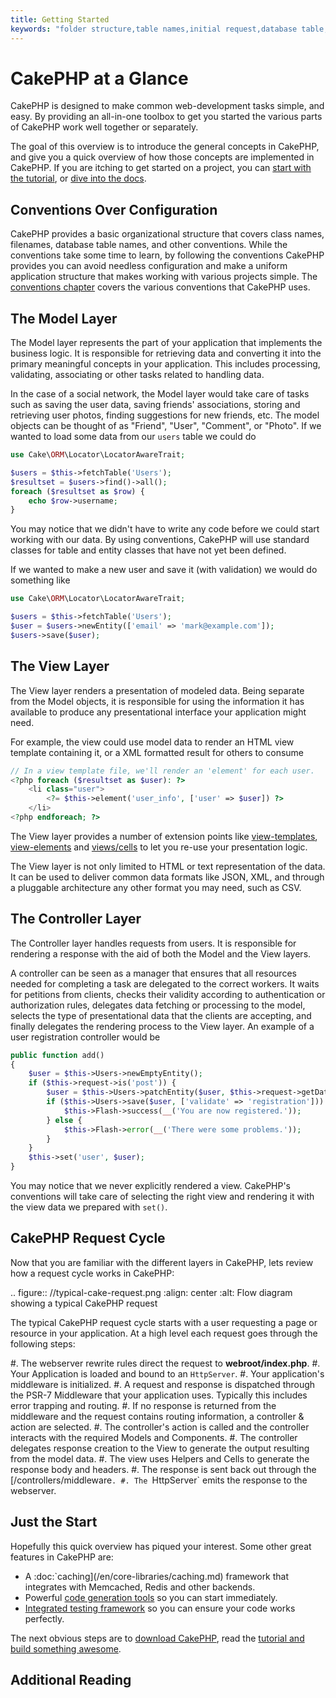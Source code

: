```yaml
---
title: Getting Started
keywords: "folder structure,table names,initial request,database table,organizational structure,rst,filenames,conventions,mvc,web page,sit"
---
```


# CakePHP at a Glance

CakePHP is designed to make common web-development tasks simple, and easy. By
providing an all-in-one toolbox to get you started the various parts of CakePHP
work well together or separately.

The goal of this overview is to introduce the general concepts in CakePHP, and
give you a quick overview of how those concepts are implemented in CakePHP. If
you are itching to get started on a project, you can [start with the
tutorial](/en/tutorials-and-examples/cms/installation.md), or [dive into the docs](/en/topics.md).

## Conventions Over Configuration

CakePHP provides a basic organizational structure that covers class names,
filenames, database table names, and other conventions. While the conventions
take some time to learn, by following the conventions CakePHP provides you can
avoid needless configuration and make a uniform application structure that makes
working with various projects simple. The [conventions chapter](/en/intro/conventions.md) covers the various conventions that CakePHP uses.

## The Model Layer

The Model layer represents the part of your application that implements the
business logic. It is responsible for retrieving data and converting it into the
primary meaningful concepts in your application. This includes processing,
validating, associating or other tasks related to handling data.

In the case of a social network, the Model layer would take care of
tasks such as saving the user data, saving friends' associations, storing
and retrieving user photos, finding suggestions for new friends, etc.
The model objects can be thought of as "Friend", "User", "Comment", or
"Photo". If we wanted to load some data from our `users` table we could do

```php
use Cake\ORM\Locator\LocatorAwareTrait;

$users = $this->fetchTable('Users');
$resultset = $users->find()->all();
foreach ($resultset as $row) {
    echo $row->username;
}
```
You may notice that we didn't have to write any code before we could start
working with our data. By using conventions, CakePHP will use standard classes
for table and entity classes that have not yet been defined.

If we wanted to make a new user and save it (with validation) we would do
something like
```php
use Cake\ORM\Locator\LocatorAwareTrait;

$users = $this->fetchTable('Users');
$user = $users->newEntity(['email' => 'mark@example.com']);
$users->save($user);
```
## The View Layer

The View layer renders a presentation of modeled data. Being separate from the
Model objects, it is responsible for using the information it has available
to produce any presentational interface your application might need.

For example, the view could use model data to render an HTML view template containing it,
or a XML formatted result for others to consume
```php
// In a view template file, we'll render an 'element' for each user.
<?php foreach ($resultset as $user): ?>
    <li class="user">
        <?= $this->element('user_info', ['user' => $user]) ?>
    </li>
<?php endforeach; ?>
```
The View layer provides a number of extension points like [view-templates](/en/views.md#view-templates), [view-elements](/en/views.md#view-elements)
and [views/cells](/en/views/cells.md) to let you re-use your presentation logic.

The View layer is not only limited to HTML or text representation of the data.
It can be used to deliver common data formats like JSON, XML, and through
a pluggable architecture any other format you may need, such as CSV.

## The Controller Layer

The Controller layer handles requests from users. It is responsible for
rendering a response with the aid of both the Model and the View layers.

A controller can be seen as a manager that ensures that all resources needed for
completing a task are delegated to the correct workers. It waits for petitions
from clients, checks their validity according to authentication or authorization
rules, delegates data fetching or processing to the model, selects the type of
presentational data that the clients are accepting, and finally delegates the
rendering process to the View layer. An example of a user registration
controller would be
```php
public function add()
{
    $user = $this->Users->newEmptyEntity();
    if ($this->request->is('post')) {
        $user = $this->Users->patchEntity($user, $this->request->getData());
        if ($this->Users->save($user, ['validate' => 'registration'])) {
            $this->Flash->success(__('You are now registered.'));
        } else {
            $this->Flash->error(__('There were some problems.'));
        }
    }
    $this->set('user', $user);
}
```

You may notice that we never explicitly rendered a view. CakePHP's conventions
will take care of selecting the right view and rendering it with the view data
we prepared with `set()`.
<a id="request-cycle"></a>
## CakePHP Request Cycle

Now that you are familiar with the different layers in CakePHP, lets review how
a request cycle works in CakePHP:

.. figure:: //typical-cake-request.png
:align: center
:alt: Flow diagram showing a typical CakePHP request

The typical CakePHP request cycle starts with a user requesting a page or
resource in your application. At a high level each request goes through the
following steps:

#. The webserver rewrite rules direct the request to **webroot/index.php**.
#. Your Application is loaded and bound to an `HttpServer`.
#. Your application's middleware is initialized.
#. A request and response is dispatched through the PSR-7 Middleware that your
application uses. Typically this includes error trapping and routing.
#. If no response is returned from the middleware and the request contains
routing information, a controller & action are selected.
#. The controller's action is called and the controller interacts with the
required Models and Components.
#. The controller delegates response creation to the View to generate the output
resulting from the model data.
#. The view uses Helpers and Cells to generate the response body and headers.
#. The response is sent back out through the [/controllers/middleware`.
#. The `HttpServer` emits the response to the webserver.

## Just the Start

Hopefully this quick overview has piqued your interest. Some other great
features in CakePHP are:

- A :doc:`caching](/en/core-libraries/caching.md) framework that integrates with
  Memcached, Redis and other backends.
- Powerful [code generation tools](/en/bake/usage.md) so you can start immediately.
- [Integrated testing framework](/en/development/testing.md) so you can ensure
  your code works perfectly.

The next obvious steps are to [download CakePHP](/en/installation.md), read the
[tutorial and build something awesome](/en/tutorials-and-examples/cms/installation.md).

## Additional Reading

